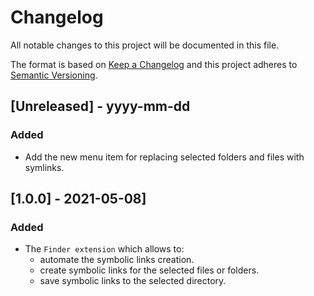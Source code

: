 # Changelog

All notable changes to this project will be documented in this file.

The format is based on [Keep a Changelog](http://keepachangelog.com/) and this project adheres to [Semantic Versioning](http://semver.org/).

## [Unreleased] - yyyy-mm-dd

### Added

- Add the new menu item for replacing selected folders and files with symlinks.

## [1.0.0] - 2021-05-08]

### Added

- The `Finder extension`  which allows to:
  - automate the symbolic links creation.
  - create symbolic links for the selected files or folders.
  - save symbolic links to the selected directory.